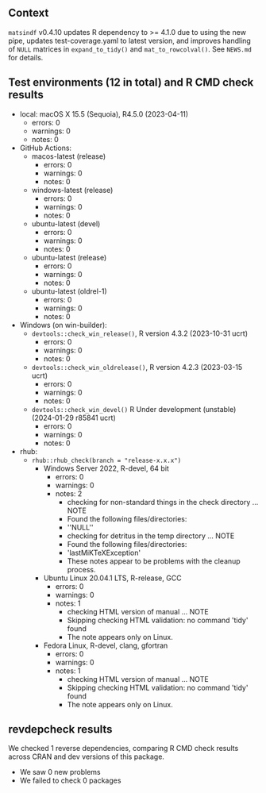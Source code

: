 ## Context

`matsindf` v0.4.10
updates R dependency to >= 4.1.0 due to using the new pipe, 
updates test-coverage.yaml to latest version, 
and improves handling of `NULL` matrices in
`expand_to_tidy()` and `mat_to_rowcolval()`.
See `NEWS.md` for details.


## Test environments (12 in total) and R CMD check results

* local: macOS X 15.5 (Sequoia), R4.5.0 (2023-04-11)
    * errors: 0
    * warnings: 0
    * notes: 0
* GitHub Actions: 
    * macos-latest (release)
        * errors: 0
        * warnings: 0
        * notes: 0
    * windows-latest (release)
        * errors: 0
        * warnings: 0
        * notes: 0
    * ubuntu-latest (devel)
        * errors: 0
        * warnings: 0
        * notes: 0
    * ubuntu-latest (release)
        * errors: 0
        * warnings: 0
        * notes: 0
    * ubuntu-latest (oldrel-1)
        * errors: 0
        * warnings: 0
        * notes: 0
* Windows (on win-builder):
    * `devtools::check_win_release()`, R version 4.3.2 (2023-10-31 ucrt)
        * errors: 0
        * warnings: 0
        * notes: 0
    * `devtools::check_win_oldrelease()`, R version 4.2.3 (2023-03-15 ucrt)
        * errors: 0
        * warnings: 0
        * notes: 0
    * `devtools::check_win_devel()` R Under development (unstable) (2024-01-29 r85841 ucrt)
        * errors: 0
        * warnings: 0
        * notes: 0
* rhub:
    * `rhub::rhub_check(branch = "release-x.x.x")`
        * Windows Server 2022, R-devel, 64 bit
            * errors: 0
            * warnings: 0
            * notes: 2 
                - checking for non-standard things in the check directory ... NOTE
                - Found the following files/directories:
                - ''NULL''
                - checking for detritus in the temp directory ... NOTE
                - Found the following files/directories:
                - 'lastMiKTeXException'
                - These notes appear to be problems with the cleanup process.
        * Ubuntu Linux 20.04.1 LTS, R-release, GCC
            * errors: 0
            * warnings: 0
            * notes: 1
              - checking HTML version of manual ... NOTE
              - Skipping checking HTML validation: no command 'tidy' found
              - The note appears only on Linux.
        * Fedora Linux, R-devel, clang, gfortran
            * errors: 0
            * warnings: 0
            * notes: 1
              - checking HTML version of manual ... NOTE
              - Skipping checking HTML validation: no command 'tidy' found
              - The note appears only on Linux.



## revdepcheck results

We checked 1 reverse dependencies, comparing R CMD check results across CRAN and dev versions of this package.

 * We saw 0 new problems
 * We failed to check 0 packages

